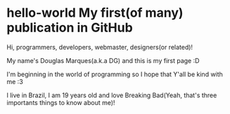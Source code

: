 hello-world
My first(of many) publication in GitHub
=========================================

Hi, programmers, developers, webmaster, designers(or related)!

  My name's Douglas Marques(a.k.a DG) and this is my first page :D
  
  I'm beginning in the world of programming so I hope that Y'all be kind with me :3
  
  I live in Brazil, I am 19 years old and love Breaking Bad(Yeah, that's three importants things to know about me)!
